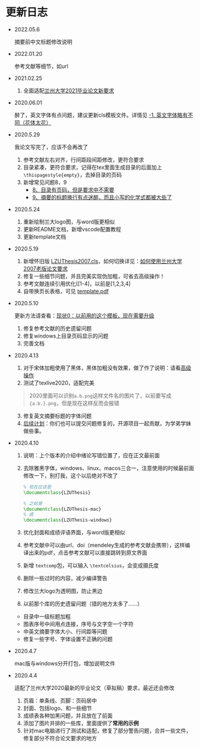 
# 更新日志

- 2022.05.6

    摘要前中文标题修改说明


- 2022.01.20

    参考文献等细节，如url

- 2021.02.25

  1. 全面适配[兰州大学2021毕业论文新要求](http://jwc.lzu.edu.cn/lzupage/2021/02/25/N20210225145827.html)

- 2020.06.01

  醉了，英文字体有点问题，建议更新cls模板文件。详情见
  [-1. 英文字体略有不同（花体太花）](#-1-%E8%8B%B1%E6%96%87%E5%AD%97%E4%BD%93%E7%95%A5%E6%9C%89%E4%B8%8D%E5%90%8C%E8%8A%B1%E4%BD%93%E5%A4%AA%E8%8A%B1)

- 2020.5.29

    我论文写完了，应该不会再改了

    1. 参考文献左右对齐，行间距段间距修改，更符合要求
    2. 目录紧凑，更符合要求，记得在tex里面生成目录的后面加上`\thispagestyle{empty}`，去掉目录的页码
    3. 新增常见问题8，9
        - [8、目录有页码，但是要求中不需要](#8%E7%9B%AE%E5%BD%95%E6%9C%89%E9%A1%B5%E7%A0%81%E4%BD%86%E6%98%AF%E8%A6%81%E6%B1%82%E4%B8%AD%E4%B8%8D%E9%9C%80%E8%A6%81)
        - [9、摘要的标题换行有点迷醉，而且小写的化学式都被大些了](#9%E6%91%98%E8%A6%81%E7%9A%84%E6%A0%87%E9%A2%98%E6%8D%A2%E8%A1%8C%E6%9C%89%E7%82%B9%E8%BF%B7%E9%86%89%E8%80%8C%E4%B8%94%E5%B0%8F%E5%86%99%E7%9A%84%E5%8C%96%E5%AD%A6%E5%BC%8F%E9%83%BD%E8%A2%AB%E5%A4%A7%E4%BA%9B%E4%BA%86)

- 2020.5.24

    1. 重新绘制兰大logo图，与word版更相似
    2. 更新README文档，新增vscode配置教程
    3. 更新template文档

- 2020.5.19

    1. 新增怀旧版 [LZUThesis2007.cls](/LZUThesis2007.cls)，如何切换详见：[如何使用兰州大学2007老版论文要求](#%E5%A6%82%E4%BD%95%E4%BD%BF%E7%94%A8%E5%85%B0%E5%B7%9E%E5%A4%A7%E5%AD%A62007%E8%80%81%E7%89%88%E8%AE%BA%E6%96%87%E8%A6%81%E6%B1%82)
    2. 修复一些细节问题，并且完美实现伪加粗，可省去高级操作！
    3. 参考文献连续引用优化([1-4]，以前是[1,2,3,4]
    4. 自带换页长表格，可见 [template.pdf](template.pdf)

 - 2020.5.10

    更新方法请查看：[现状0：以前用的这个模板，现在需要升级](#%e7%8e%b0%e7%8a%b60%e4%bb%a5%e5%89%8d%e7%94%a8%e7%9a%84%e8%bf%99%e4%b8%aa%e6%a8%a1%e6%9d%bf%e7%8e%b0%e5%9c%a8%e9%9c%80%e8%a6%81%e5%8d%87%e7%ba%a7)

    1. 修复参考文献的历史遗留问题
    2. 修复windows上目录页码显示的问题
    3. 完善文档

 - 2020.4.13

    1. 对于宋体加粗使用了黑体，黑体加粗没有效果，做了作了说明：请看[高级操作](#%e9%ab%98%e7%ba%a7%e6%93%8d%e4%bd%9c)
    2. 测试了texlive2020，适配完美
    > 2020里面可以识别`a.b.png`这样文件名的图片了，以前要写成`{a.b.}.png`，但是现在这样反而会报错
    3. 修复英文摘要标题的字体问题
    4. [后续计划](#%e5%90%8e%e7%bb%ad%e8%ae%a1%e5%88%92)：你们也可以提交问题修复的，开源项目一起贡献，为学弟学妹做些事。

 - 2020.4.10

    1. 说明：上个版本的介绍中绪论写错位置了，应在正文最前面
    2. 去除雅黑字体，windows、linux、macos三合一，注意使用的时候最前面修改一下，别打我，这个以后绝对不改了

        ```tex
        % 现在应该是
        \documentclass{LZUThesis}

        % 之前是
        \documentclass{LZUThesis-mac}
        % 或
        \documentclass{LZUThesis-windows}
        ```

    3. 优化封面和成绩评语界面，与word版更相似
    4. 参考文献中可以由url、doi（mendeley生成的参考文献会携带），这样编译出来的pdf，点击参考文献可以直接跳转到原文界面
    5. 新增 `textcomp`包，可以输入 `\textcelsius`，会变成摄氏度
    6. 删除一些过时的内容，减少编译警告
    7. 修改兰大logo为透明图，防止黑边
    8. 以前那个库的历史遗留问题（错的地方太多了……）
    - 目录中一级标题加粗
    - 图表序号中间用点连接，序号与文字空一个字符
    - 中英文摘要字体大小、行间距等问题
    - 修复一些字号、字体设置不正确的问题

- 2020.4.7

    mac版与windows分开打包，增加说明文件

- 2020.4.4

    适配了兰州大学2020最新的毕业论文（草拟稿）要求，最近还会修改

    1. 页眉：单条线、页脚：页码居中
    2. 封面、包括logo、和一些细节
    3. 成绩表各种加黑问题，并且放在了前面
    4. 添加了图片并排的一些库，里面提供了**常用的示例**
    5. 针对mac电脑进行了测试和适配，修复了部分警告问题，合并一些文件，修复部分不符合论文要求的地方
